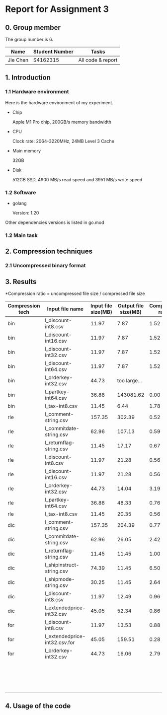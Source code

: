 
# Report for Assignment 3

## 0. Group member

The group number is 6.

| **Name** | **Student  Number** | **Tasks**         |
| -------- | ------------------- | ----------------- |
| Jie Chen | S4162315            | All code & report |

## 1. Introduction

### 1.1 Hardware environment

Here is the hardware environment of my experiment.

* Chip 

  Apple M1 Pro chip, 200GB/s memory bandwidth

* CPU

  Clock rate: 2064-3220MHz, 24MB Level 3 Cache

* Main memory

  32GB

* Disk

  512GB SSD, 4900 MB/s read speed and 3951 MB/s write speed

### 1.2 Software

* golang 

  Version: 1.20

Other dependencies versions is listed in go.mod

### 1.2 Main task



## 2. Compression techniques

### 2.1 Uncompressed binary format

 



## 3. Results



*Compression ratio = uncompressed file size / compressed file size

| Compression tech | Input file name               | Input file size(MB) | Output file size(MB) | Compression ratio* | Encode  time(ms) | Decode time(ms) |
| ---------------- | ----------------------------- | ------------------- | -------------------- | ------------------ | ---------------- | --------------- |
| bin              | l_discount-int8.csv           | 11.97               | 7.87                 | 1.52               | 581              | 276             |
| bin              | l_discount-int16.csv          | 11.97               | 7.87                 | 1.52               | 617              | 256             |
| bin              | l_discount-int32.csv          | 11.97               | 7.87                 | 1.52               | 600              | 274             |
| bin              | l_discount-int64.csv          | 11.97               | 7.87                 | 1.52               | 597              | 273             |
| bin              | l_orderkey-int32.csv          | 44.73               | too large...         |                    |                  |                 |
| bin              | l_partkey-int64.csv           | 36.88               | 143081.62            | 0.00               | 141873           | Super long..    |
| bin              | l_tax-int8.csv                | 11.45               | 6.44                 | 1.78               | 505              | 248             |
| rle              | l_comment-string.csv          | 157.35              | 302.39               | 0.52               | 16079            | 12082           |
| rle              | l_commitdate-string.csv       | 62.96               | 107.13               | 0.59               | 11369            | 10010           |
| rle              | l_returnflag-string.csv       | 11.45               | 17.17                | 0.67               | 9496             | 9333            |
| rle              | l_discount-int8.csv           | 11.97               | 21.28                | 0.56               | 640              | 702             |
| rle              | l_discount-int16.csv          | 11.97               | 21.28                | 0.56               | 663              | 746             |
| rle              | l_orderkey-int32.csv          | 44.73               | 14.04                | 3.19               | 787              | 305             |
| rle              | l_partkey-int64.csv           | 36.88               | 48.33                | 0.76               | 886              | 919             |
| rle              | l_tax-int8.csv                | 11.45               | 20.35                | 0.56               | 647              | 718             |
| dic              | l_comment-string.csv          | 157.35              | 204.39               | 0.77               | 4268             | 15544           |
| dic              | l_commitdate-string.csv       | 62.96               | 26.05                | 2.42               | 1611             | 10248           |
| dic              | l_returnflag-string.csv       | 11.45               | 11.45                | 1.00               | 985              | 9738            |
| dic              | l_shipinstruct-string.csv     | 74.39               | 11.45                | 6.50               | 1393             | 11590           |
| dic              | l_shipmode-string.csv         | 30.25               | 11.45                | 2.64               | 1349             | 9773            |
| dic              | l_discount-int8.csv           | 11.97               | 12.49                | 0.96               | 1073             | 10095           |
| dic              | l_extendedprice-int32.csv     | 45.05               | 52.34                | 0.86               | 3576             | 15216           |
| for              | l_discount-int8.csv           | 11.97               | 13.53                | 0.88               | 780              | 701             |
| for              | l_extendedprice-int32.csv.for | 45.05               | 159.51               | 0.28               | 1609             | 1834            |
| for              | l_orderkey-int32.csv          | 44.73               | 16.06                | 2.79               | 742              | 821             |
|                  |                               |                     |                      |                    |                  |                 |
|                  |                               |                     |                      |                    |                  |                 |
|                  |                               |                     |                      |                    |                  |                 |
|                  |                               |                     |                      |                    |                  |                 |
|                  |                               |                     |                      |                    |                  |                 |
|                  |                               |                     |                      |                    |                  |                 |
|                  |                               |                     |                      |                    |                  |                 |
|                  |                               |                     |                      |                    |                  |                 |
|                  |                               |                     |                      |                    |                  |                 |
|                  |                               |                     |                      |                    |                  |                 |
|                  |                               |                     |                      |                    |                  |                 |
|                  |                               |                     |                      |                    |                  |                 |
|                  |                               |                     |                      |                    |                  |                 |
|                  |                               |                     |                      |                    |                  |                 |
|                  |                               |                     |                      |                    |                  |                 |
|                  |                               |                     |                      |                    |                  |                 |
|                  |                               |                     |                      |                    |                  |                 |



## 4. Usage of the code



